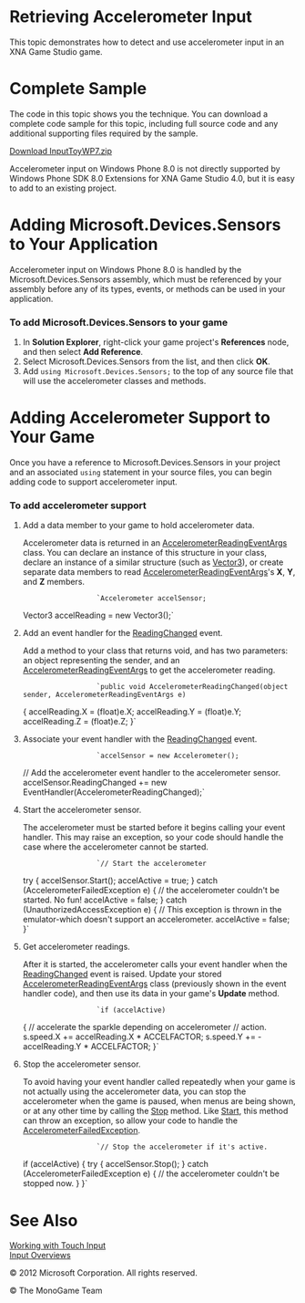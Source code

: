 

# Retrieving Accelerometer Input

This topic demonstrates how to detect and use accelerometer input in an XNA Game Studio game.

# Complete Sample

The code in this topic shows you the technique. You can download a complete code sample for this topic, including full source code and any additional supporting files required by the sample.

[Download InputToyWP7.zip](http://go.microsoft.com/fwlink/?LinkId=258710)

Accelerometer input on Windows Phone 8.0 is not directly supported by Windows Phone SDK 8.0 Extensions for XNA Game Studio 4.0, but it is easy to add to an existing project.

# Adding Microsoft.Devices.Sensors to Your Application

Accelerometer input on Windows Phone 8.0 is handled by the Microsoft.Devices.Sensors assembly, which must be referenced by your assembly before any of its types, events, or methods can be used in your application.

### To add Microsoft.Devices.Sensors to your game

1.  In **Solution Explorer**, right-click your game project's **References** node, and then select **Add Reference**.
2.  Select Microsoft.Devices.Sensors from the list, and then click **OK**.
3.  Add `using Microsoft.Devices.Sensors;` to the top of any source file that will use the accelerometer classes and methods.

# Adding Accelerometer Support to Your Game

Once you have a reference to Microsoft.Devices.Sensors in your project and an associated `using` statement in your source files, you can begin adding code to support accelerometer input.

### To add accelerometer support

1.  Add a data member to your game to hold accelerometer data.
    
    Accelerometer data is returned in an [AccelerometerReadingEventArgs](http://msdn.microsoft.com/en-us/library/microsoft.devices.sensors.accelerometerreadingeventargs.aspx) class. You can declare an instance of this structure in your class, declare an instance of a similar structure (such as [Vector3](T_Microsoft_Xna_Framework_Vector3.md)), or create separate data members to read [AccelerometerReadingEventArgs](http://msdn.microsoft.com/en-us/library/microsoft.devices.sensors.accelerometerreadingeventargs.aspx)'s **X**, **Y**, and **Z** members.
    
                          `Accelerometer accelSensor;
    Vector3 accelReading = new Vector3();`
                        
    
2.  Add an event handler for the [ReadingChanged](http://msdn.microsoft.com/en-us/library/microsoft.devices.sensors.accelerometer.readingchanged.aspx) event.
    
    Add a method to your class that returns void, and has two parameters: an object representing the sender, and an [AccelerometerReadingEventArgs](http://msdn.microsoft.com/en-us/library/microsoft.devices.sensors.accelerometerreadingeventargs.aspx) to get the accelerometer reading.
    
                          `public void AccelerometerReadingChanged(object sender, AccelerometerReadingEventArgs e)
    {
        accelReading.X =  (float)e.X;
        accelReading.Y = (float)e.Y;
        accelReading.Z = (float)e.Z;
    }`
                        
    
3.  Associate your event handler with the [ReadingChanged](http://msdn.microsoft.com/en-us/library/microsoft.devices.sensors.accelerometer.readingchanged.aspx) event.
    
                          `accelSensor = new Accelerometer();
    
    // Add the accelerometer event handler to the accelerometer sensor.
    accelSensor.ReadingChanged +=
        new EventHandler<AccelerometerReadingEventArgs>(AccelerometerReadingChanged);`
                        
    
4.  Start the accelerometer sensor.
    
    The accelerometer must be started before it begins calling your event handler. This may raise an exception, so your code should handle the case where the accelerometer cannot be started.
    
                          `// Start the accelerometer
    try
    {
        accelSensor.Start();
        accelActive = true;
    }
    catch (AccelerometerFailedException e)
    {
        // the accelerometer couldn't be started.  No fun!
        accelActive = false;
    }
    catch (UnauthorizedAccessException e)
    {
        // This exception is thrown in the emulator-which doesn't support an accelerometer.
        accelActive = false;
    }`
                        
    
5.  Get accelerometer readings.
    
    After it is started, the accelerometer calls your event handler when the [ReadingChanged](http://msdn.microsoft.com/en-us/library/microsoft.devices.sensors.accelerometer.readingchanged.aspx) event is raised. Update your stored [AccelerometerReadingEventArgs](http://msdn.microsoft.com/en-us/library/microsoft.devices.sensors.accelerometerreadingeventargs.aspx) class (previously shown in the event handler code), and then use its data in your game's **Update** method.
    
                          `if (accelActive)
    {
        // accelerate the sparkle depending on accelerometer
        // action.
        s.speed.X += accelReading.X * ACCELFACTOR;
        s.speed.Y += -accelReading.Y * ACCELFACTOR;
    }`
                        
    
6.  Stop the accelerometer sensor.
    
    To avoid having your event handler called repeatedly when your game is not actually using the accelerometer data, you can stop the accelerometer when the game is paused, when menus are being shown, or at any other time by calling the [Stop](http://msdn.microsoft.com/en-us/library/microsoft.devices.sensors.accelerometer.stop.aspx) method. Like [Start](http://msdn.microsoft.com/en-us/library/microsoft.devices.sensors.accelerometer.start.aspx), this method can throw an exception, so allow your code to handle the [AccelerometerFailedException](http://msdn.microsoft.com/en-us/library/microsoft.devices.sensors.accelerometerfailedexception.aspx).
    
                          `// Stop the accelerometer if it's active.
    if (accelActive)
    {
        try
        {
            accelSensor.Stop();
        }
        catch (AccelerometerFailedException e)
        {
            // the accelerometer couldn't be stopped now.
        }
    }`
                        
    

# See Also

[Working with Touch Input](Input_HowTo_UseMultiTouchInput.md)  
[Input Overviews](Input.md)  

© 2012 Microsoft Corporation. All rights reserved.  

© The MonoGame Team